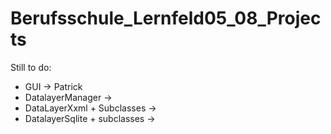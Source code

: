 # Berufsschule_Lernfeld05_08_Projects

Still to do:
- GUI                             -> Patrick
- DatalayerManager                -> 
- DataLayerXxml + Subclasses      -> 
- DatalayerSqlite + subclasses    -> 
